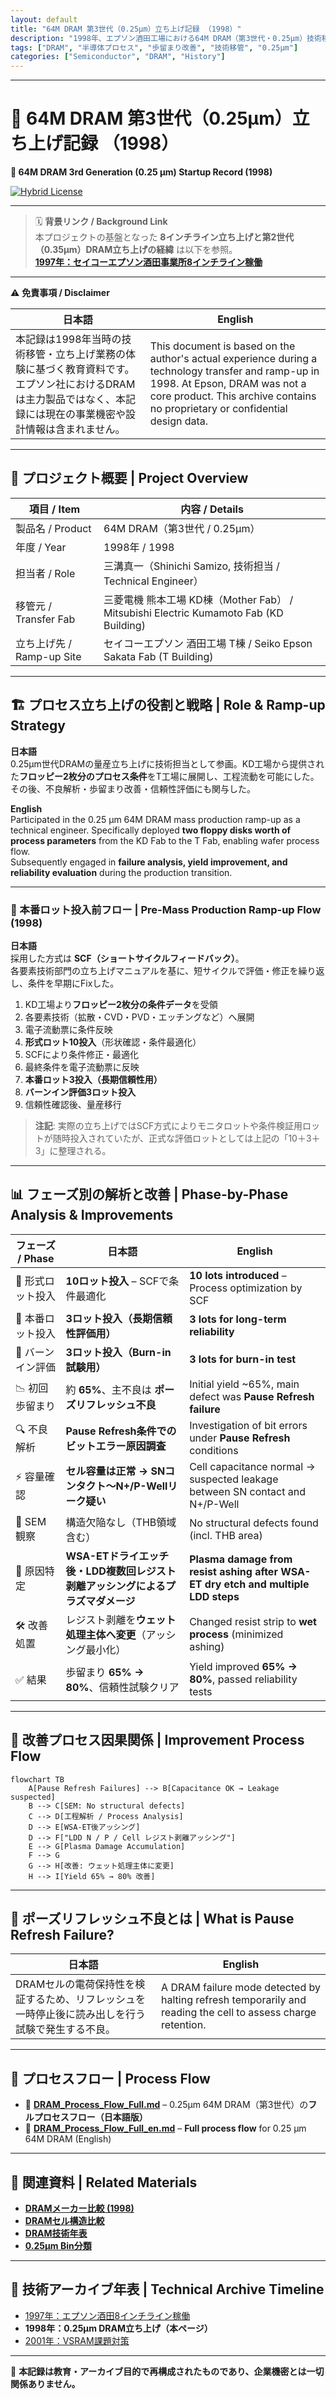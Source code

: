 ```yaml
---
layout: default
title: "64M DRAM 第3世代（0.25μm）立ち上げ記録 （1998）"
description: "1998年、エプソン酒田工場における64M DRAM（第3世代・0.25μm）技術移管・立ち上げ記録。歩留まり改善や不良解析の実体験を再構成。"
tags: ["DRAM", "半導体プロセス", "歩留まり改善", "技術移管", "0.25μm"]
categories: ["Semiconductor", "DRAM", "History"]
---
```


---

# 📘 64M DRAM 第3世代（0.25μm）立ち上げ記録 （1998）  
**📘 64M DRAM 3rd Generation (0.25 μm) Startup Record (1998)**  

[![Hybrid License](https://img.shields.io/badge/license-Hybrid-blueviolet)](https://samizo-aitl.github.io/Edusemi-Plus/archive/#license)

---

> 🗓️ **背景リンク / Background Link**  
> 本プロジェクトの基盤となった **8インチライン立ち上げと第2世代（0.35μm）DRAM立ち上げの経緯** は以下を参照。  
> **[1997年：セイコーエプソン酒田事業所8インチライン稼働](../in1997/Epson_Sakata_8inch_Line.md)**

---

⚠️ **免責事項 / Disclaimer**  

| 日本語 | English |
|--------|---------|
| 本記録は1998年当時の技術移管・立ち上げ業務の体験に基づく教育資料です。エプソン社におけるDRAMは主力製品ではなく、本記録には現在の事業機密や設計情報は含まれません。 | This document is based on the author's actual experience during a technology transfer and ramp-up in 1998. At Epson, DRAM was not a core product. This archive contains no proprietary or confidential design data. |

---

## 🧭 プロジェクト概要 | Project Overview

| 項目 / Item             | 内容 / Details                                                |
|------------------------|---------------------------------------------------------------|
| 製品名 / Product       | 64M DRAM（第3世代 / 0.25μm）                                  |
| 年度 / Year            | 1998年 / 1998                                                 |
| 担当者 / Role          | 三溝真一（Shinichi Samizo, 技術担当 / Technical Engineer）         |
| 移管元 / Transfer Fab   | 三菱電機 熊本工場 KD棟（Mother Fab） / Mitsubishi Electric Kumamoto Fab (KD Building) |
| 立ち上げ先 / Ramp-up Site | セイコーエプソン 酒田工場 T棟 / Seiko Epson Sakata Fab (T Building) |

---

## 🏗️ プロセス立ち上げの役割と戦略 | Role & Ramp-up Strategy

**日本語**  
0.25μm世代DRAMの量産立ち上げに技術担当として参画。KD工場から提供された**フロッピー2枚分のプロセス条件**をT工場に展開し、工程流動を可能にした。  
その後、不良解析・歩留まり改善・信頼性評価にも関与した。  

**English**  
Participated in the 0.25 μm 64M DRAM mass production ramp-up as a technical engineer. Specifically deployed **two floppy disks worth of process parameters** from the KD Fab to the T Fab, enabling wafer process flow.  
Subsequently engaged in **failure analysis, yield improvement, and reliability evaluation** during the production transition.  

---

### 🔄 本番ロット投入前フロー | Pre-Mass Production Ramp-up Flow (1998)

**日本語**  
採用した方式は **SCF（ショートサイクルフィードバック）**。  
各要素技術部門の立ち上げマニュアルを基に、短サイクルで評価・修正を繰り返し、条件を早期にFixした。  

1. KD工場より**フロッピー2枚分の条件データ**を受領  
2. 各要素技術（拡散・CVD・PVD・エッチングなど）へ展開  
3. 電子流動票に条件反映  
4. **形式ロット10投入**（形状確認・条件最適化）  
5. SCFにより条件修正・最適化  
6. 最終条件を電子流動票に反映  
7. **本番ロット3投入（長期信頼性用）**  
8. **バーンイン評価3ロット投入**  
9. 信頼性確認後、量産移行  

> **注記**: 実際の立ち上げではSCF方式によりモニタロットや条件検証用ロットが随時投入されていたが、正式な評価ロットとしては上記の「10＋3＋3」に整理される。  

---

## 📊 フェーズ別の解析と改善 | Phase-by-Phase Analysis & Improvements

| フェーズ / Phase | 日本語 | English |
|-----------------|--------|---------|
| 🔹 形式ロット投入 | **10ロット投入** – SCFで条件最適化 | **10 lots introduced** – Process optimization by SCF |
| 🔹 本番ロット投入 | **3ロット投入（長期信頼性評価用）** | **3 lots for long-term reliability** |
| 🔹 バーンイン評価 | **3ロット投入（Burn-in試験用）** | **3 lots for burn-in test** |
| 📉 初回歩留まり | 約 **65%**、主不良は **ポーズリフレッシュ不良** | Initial yield ~65%, main defect was **Pause Refresh failure** |
| 🔍 不良解析 | **Pause Refresh条件でのビットエラー原因調査** | Investigation of bit errors under **Pause Refresh** conditions |
| ⚡ 容量確認 | **セル容量は正常 → SNコンタクト〜N+/P-Wellリーク疑い** | Cell capacitance normal → suspected leakage between SN contact and N+/P-Well |
| 🧐 SEM観察 | 構造欠陥なし（THB領域含む） | No structural defects found (incl. THB area) |
| 📌 原因特定 | **WSA-ETドライエッチ後・LDD複数回レジスト剥離アッシングによるプラズマダメージ** | **Plasma damage from resist ashing after WSA-ET dry etch and multiple LDD steps** |
| 🛠️ 改善処置 | レジスト剥離を**ウェット処理主体へ変更**（アッシング最小化） | Changed resist strip to **wet process** (minimized ashing) |
| ✅ 結果 | 歩留まり **65% → 80%**、信頼性試験クリア | Yield improved **65% → 80%**, passed reliability tests |

---

## 🔄 改善プロセス因果関係 | Improvement Process Flow

```mermaid
flowchart TB
    A[Pause Refresh Failures] --> B[Capacitance OK → Leakage suspected]
    B --> C[SEM: No structural defects]
    C --> D[工程解析 / Process Analysis]
    D --> E[WSA-ET後アッシング]
    D --> F["LDD N / P / Cell レジスト剥離アッシング"]
    E --> G[Plasma Damage Accumulation]
    F --> G
    G --> H[改善: ウェット処理主体に変更]
    H --> I[Yield 65% → 80% 改善]
```

---

## 🧪 ポーズリフレッシュ不良とは | What is Pause Refresh Failure?

| 日本語 | English |
|--------|---------|
| DRAMセルの電荷保持性を検証するため、リフレッシュを一時停止後に読み出しを行う試験で発生する不良。 | A DRAM failure mode detected by halting refresh temporarily and reading the cell to assess charge retention. |

---

## 📂 プロセスフロー | Process Flow

- 📄 **[DRAM_Process_Flow_Full.md](./DRAM_Process_Flow_Full.md)** – 0.25μm 64M DRAM（第3世代）の**フルプロセスフロー（日本語版）**  
- 📄 **[DRAM_Process_Flow_Full_en.md](./DRAM_Process_Flow_Full_en.md)** – **Full process flow** for 0.25 μm 64M DRAM (English)

---

## 📎 関連資料 | Related Materials

- **[DRAMメーカー比較 (1998)](DRAM_Maker_Comparison_1998.md)**  
- **[DRAMセル構造比較](DRAM_Cell_Structure_Comparison.md)**  
- **[DRAM技術年表](DRAM_Cell_Technology_Chronology.md)**  
- **[0.25μm Bin分類](dram_wafer_test_binclass_0.25um.md)**  

---

## 📅 技術アーカイブ年表 | Technical Archive Timeline

- [1997年：エプソン酒田8インチライン稼働](../in1997/Epson_Sakata_8inch_Line.md)  
- **1998年：0.25μm DRAM立ち上げ（本ページ）**  
- [2001年：VSRAM課題対策](../in2001/VSRAM_2001.md)  

---

📘 **本記録は教育・アーカイブ目的で再構成されたものであり、企業機密とは一切関係ありません。**  
